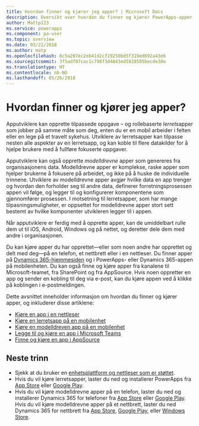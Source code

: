 ```yaml
---
title: Hvordan finner og kjører jeg apper? | Microsoft Docs
description: Oversikt over hvordan du finner og kjører PowerApps-apper.
author: Mattp123
ms.service: powerapps
ms.component: pa-user
ms.topic: overview
ms.date: 03/21/2018
ms.author: matp
ms.openlocfilehash: 6c5a207ec2eb41d2cf19250bd5f319ed692a43e6
ms.sourcegitcommit: 3f5adf07cac1c798f3d4843ed5928505becde30e
ms.translationtype: HT
ms.contentlocale: nb-NO
ms.lasthandoff: 05/26/2018
---
```

# <a name="how-do-i-find-and-run-apps"></a>Hvordan finner og kjører jeg apper?
Apputviklere kan opprette tilpassede oppgave – og rollebaserte *lerrets*apper som jobber på samme måte som deg, enten du er en mobil arbeider i felten eller en lege på et travelt sykehus. Utviklere av lerretsapper kan tilpasse nesten alle aspekter av en lerretsapp, og kan koble til flere datakilder for å hjelpe brukere med å fullføre fokuserte oppgaver.

Apputviklere kan også opprette *modelldrevne* apper som genereres fra organisasjonens data. Modelldrevne apper er komplekse, raske apper som hjelper brukerne å fokusere på arbeidet, og ikke på å huske de individuelle trinnene. Utviklere av modelldrevne apper avgjør hvilke data en app trenger og hvordan den forholder seg til andre data, definerer forretningsprosessen appen vil følge, og legger til og konfigurerer komponentene som gjennomfører prosessen. I motsetning til lerretsapper, som har mange tilpasningsmuligheter, er oppsettet for modelldrevne apper stort sett bestemt av hvilke komponenter utvikleren legger til i appen.

Når apputviklere er ferdig med å opprette apper, kan de umiddelbart rulle dem ut til iOS, Android, Windows og på nettet, og deretter dele dem med andre i organisasjonen.

Du kan kjøre apper du har opprettet&mdash;eller som noen andre har opprettet og delt med deg&mdash;på en telefon, et nettbrett eller i en nettleser. Du finner apper på [Dynamics 365-hjemmesiden](https://home.dynamics.com/) og i PowerApps- eller Dynamics 365-appen på mobilenheten. Du kan også finne og kjøre apper fra kanalene til Microsoft-teamet, fra SharePoint og fra AppSource. Hvis noen oppretter en app og sender en kobling til deg via e-post, kan du kjøre appen ved å klikke på koblingen i e-postmeldingen.

Dette avsnittet inneholder informasjon om hvordan du finner og kjører apper, og inkluderer disse artiklene:

* [Kjøre en app i en nettleser](run-app-browser.md)
* [Kjøre en lerretsapp på en mobilenhet](run-app-client.md)
* [Kjøre en modelldreven app på en mobilenhet](run-app-client-model-driven.md)
* [Legge til og kjøre en app i Microsoft Teams](open-app-embedded-in-teams.md)
* [Finne og kjøre en app i AppSource](app-source.md)

## <a name="next-steps"></a>Neste trinn
* Sjekk at du bruker en [enhetsplattform og nettleser som er støttet](../maker/canvas-apps/limits-and-config.md).
* Hvis du vil kjøre lerretsapper, laster du ned og installerer PowerApps fra [App Store](https://itunes.apple.com/app/powerapps/id1047318566?mt=8) eller [Google Play](https://play.google.com/store/apps/details?id=com.microsoft.msapps).
* Hvis du vil kjøre modelldrevne apper på en telefon, laster du ned og installerer Dynamics 365 for telefoner fra [App Store](https://itunes.apple.com/app/dynamics-crm-for-phones/id1003997947?ls=1&mt=8) eller [Google Play](https://play.google.com/store/apps/details?id=com.microsoft.crm.crmphone). Hvis du vil kjøre modelldrevne apper på et nettbrett, laster du ned Dynamics 365 for nettbrett fra [App Store](https://itunes.apple.com/app/microsoft-dynamics-crm/id678800460?mt=8), [Google Play](https://play.google.com/store/apps/details?id=com.microsoft.crm.crmtablet), eller [Windows Store](https://www.microsoft.com/store/p/microsoft-dynamics-365/9nblggh4rfqp).
